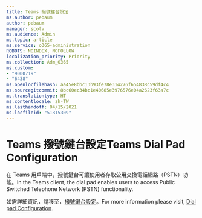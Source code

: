 ```yaml
---
title: Teams 撥號鍵台設定
ms.author: pebaum
author: pebaum
manager: scotv
ms.audience: Admin
ms.topic: article
ms.service: o365-administration
ROBOTS: NOINDEX, NOFOLLOW
localization_priority: Priority
ms.collection: Adm_O365
ms.custom:
- "9000719"
- "6438"
ms.openlocfilehash: aa45e8bbc13b93fe78e314276f654838c59df4c4
ms.sourcegitcommit: 8bc60ec34bc1e40685e3976576e04a2623f63a7c
ms.translationtype: HT
ms.contentlocale: zh-TW
ms.lasthandoff: 04/15/2021
ms.locfileid: "51815309"
---
```

# <a name="teams-dial-pad-configuration"></a><span data-ttu-id="caf90-102">Teams 撥號鍵台設定</span><span class="sxs-lookup"><span data-stu-id="caf90-102">Teams Dial Pad Configuration</span></span>

<span data-ttu-id="caf90-103">在 Teams 用戶端中，撥號鍵台可讓使用者存取公用交換電話網路（PSTN）功能。</span><span class="sxs-lookup"><span data-stu-id="caf90-103">In the Teams client, the dial pad enables users to access Public Switched Telephone Network (PSTN) functionality.</span></span>  

<span data-ttu-id="caf90-104">如需詳細資訊，請移至，[撥號鍵台設定](https://docs.microsoft.com/microsoftteams/dial-pad-configuration)。</span><span class="sxs-lookup"><span data-stu-id="caf90-104">For more information please visit, [Dial pad Configuration](https://docs.microsoft.com/microsoftteams/dial-pad-configuration).</span></span>
